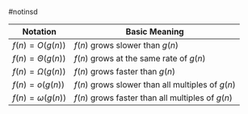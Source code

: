 #notinsd 

| Notation            | Basic Meaning                                    |
| ------------------- | ------------------------------------------------ |
| $f(n)=O(g(n))$      | $f(n)$ grows slower than $g(n)$                  |
| $f(n)=\Theta(g(n))$ | $f(n)$ grows at the same rate of $g(n)$          |
| $f(n)=\Omega(g(n))$ | $f(n)$ grows faster than $g(n)$                  |
| $f(n)=o(g(n))$      | $f(n)$ grows slower than all multiples of $g(n)$ |
| $f(n)=\omega(g(n))$ | $f(n)$ grows faster than all multiples of $g(n)$ |